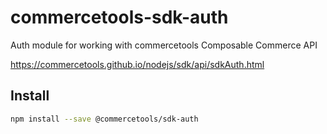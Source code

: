 # commercetools-sdk-auth

Auth module for working with commercetools Composable Commerce API

https://commercetools.github.io/nodejs/sdk/api/sdkAuth.html

## Install

```bash
npm install --save @commercetools/sdk-auth
```
